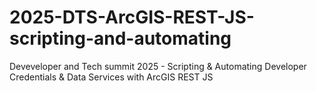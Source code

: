 # 2025-DTS-ArcGIS-REST-JS-scripting-and-automating
Deveveloper and Tech summit 2025 - Scripting &amp; Automating Developer Credentials &amp; Data Services with ArcGIS REST JS
